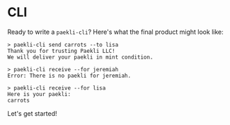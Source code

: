 # CLI

Ready to write a `paekli-cli`?
Here's what the final product might look like:

```
> paekli-cli send carrots --to lisa
Thank you for trusting Paekli LLC!
We will deliver your paekli in mint condition.

> paekli-cli receive --for jeremiah
Error: There is no paekli for jeremiah.

> paekli-cli receive --for lisa
Here is your paekli:
carrots
```

Let's get started!
